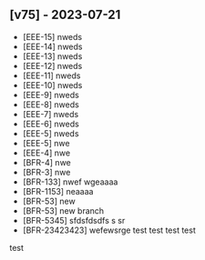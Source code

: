 ## [v75] - 2023-07-21

- [EEE-15] nweds 
- [EEE-14] nweds 
- [EEE-13] nweds 
- [EEE-12] nweds 
- [EEE-11] nweds 
- [EEE-10] nweds 
- [EEE-9] nweds 
- [EEE-8] nweds 
- [EEE-7] nweds 
- [EEE-6] nweds 
- [EEE-5] nweds 
- [EEE-5] nwe 
- [EEE-4] nwe 
- [BFR-4] nwe 
- [BFR-3] nwe 
- [BFR-133] nwef wgeaaaa 
- [BFR-1153] neaaaa 
- [BFR-53] new 
- [BFR-53] new branch 
- [BFR-5345] sfdsfdsdfs s sr 
- [BFR-23423423] wefewsrge test test test test 

test
